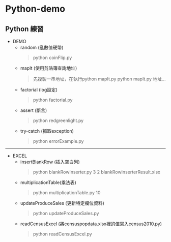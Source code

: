 # Python-demo
## Python 練習

* DEMO
	* random (亂數值硬幣)
		> python coinFlip.py
	* mapIt (使用剪貼簿查詢地址)
		> 先複製一串地址，在執行python mapIt.py
		> python mapIt.py 地址...
	* factorial (log設定)
		> python factorial.py
	* assert (斷言)
		> python redgreenlight.py
	* try-catch (抓取exception)
		> python errorExample.py

*	*	*	
	
* EXCEL
	* insertBlankRow (插入空白列)
		> python blankRowInserter.py 3 2 blankRowInserterResult.xlsx
	* multiplicationTable(乘法表)
		> python multiplicationTable.py 10
	* updateProduceSales (更新特定欄位資料)
		> python updateProduceSales.py
	* readCensusExcel (將censuspopdata.xlsx裡的值寫入census2010.py)
		> python readCensusExcel.py
		
